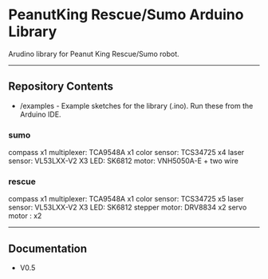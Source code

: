 # PeanutKing Rescue/Sumo Arduino Library

Arudino library for Peanut King Rescue/Sumo robot.

---

## Repository Contents

 * /examples - Example sketches for the library (.ino). Run these from the Arduino IDE.
 
### sumo
compass x1
multiplexer:  TCA9548A   x1
color sensor: TCS34725   x4
laser sensor: VL53LXX-V2 X3
LED:          SK6812
motor:        VNH5050A-E + two wire

### rescue
compass x1
multiplexer:  TCA9548A x1
color sensor: TCS34725 x5
laser sensor: VL53LXX-V2 X3
LED:          SK6812
stepper motor: DRV8834 x2
servo motor  : x2

---

## Documentation

 * V0.5

 